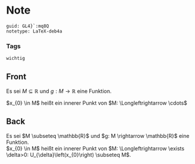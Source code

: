 # Note
```
guid: GL4}`:mq8Q
notetype: LaTeX-deb4a
```

### Tags
```
wichtig
```

## Front
Es sei $M \subseteq \mathbb{R}$ und $g: M \rightarrow \mathbb{R}$
eine Funktion.
<div>
  $x_{0} \in M$ heißt ein innerer Punkt von $M: \Longleftrightarrow
  \cdots$
</div>

## Back
<div>
  Es sei $M \subseteq \mathbb{R}$ und $g: M \rightarrow \mathbb{R}$
  eine Funktion.
</div>$x_{0} \in M$ heißt ein innerer Punkt von $M:
\Longleftrightarrow \exists \delta>0:
U_{\delta}\left(x_{0}\right) \subseteq M$.
